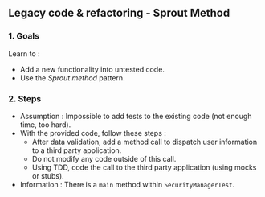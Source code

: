 ## Legacy code & refactoring - Sprout Method

### 1. Goals

Learn to :
- Add a new functionality into untested code.
- Use the *Sprout method* pattern.

### 2. Steps

- Assumption : Impossible to add tests to the existing code (not enough time, too hard).
- With the provided code, follow these steps :
  - After data validation, add a method call to dispatch user information to a third party application.
  - Do not modify any code outside of this call.
  - Using TDD, code the call to the third party application (using mocks or stubs).
- Information : There is a `main` method within `SecurityManagerTest`.
